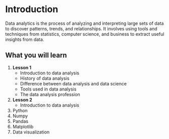# Introduction

Data analytics is the process of analyzing and interpreting large sets of data to discover patterns, trends, and relationships. It involves using tools and techniques from statistics, computer science, and business to extract useful insights from data.

## What you will learn

1. **Lesson 1**
   - Introduction to data analysis
   - History of data analysis
   - Difference between data analysis and data science
   - Tools used in data analysis
   - The data analysis profession
2. **Lesson 2**
   - Introduction to data analysis
3. Python
4. Numpy
5. Pandas
6. Matplotlib
7. Data visualization 
